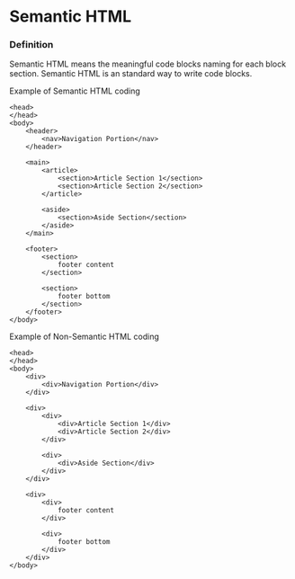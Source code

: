 # Semantic HTML

### Definition
Semantic HTML means the meaningful code blocks naming for each block section. Semantic HTML is an standard way to write code blocks. 

Example of Semantic HTML coding

```
<head>
</head>
<body>
    <header>
        <nav>Navigation Portion</nav>
    </header>

    <main>
        <article>
            <section>Article Section 1</section>
            <section>Article Section 2</section>
        </article>

        <aside>
            <section>Aside Section</section>
        </aside>
    </main>

    <footer>
        <section>
            footer content
        </section>

        <section>
            footer bottom
        </section>
    </footer>
</body>
```

Example of Non-Semantic HTML coding

```
<head>
</head>
<body>
    <div>
        <div>Navigation Portion</div>
    </div>

    <div>
        <div>
            <div>Article Section 1</div>
            <div>Article Section 2</div>
        </div>

        <div>
            <div>Aside Section</div>
        </div>
    </div>

    <div>
        <div>
            footer content
        </div>

        <div>
            footer bottom
        </div>
    </div>
</body>
```
